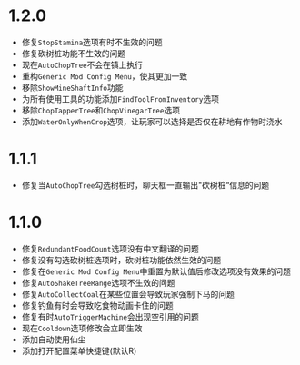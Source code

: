# 1.2.0

- 修复`StopStamina`选项有时不生效的问题
- 修复砍树桩功能不生效的问题
- 现在`AutoChopTree`不会在镇上执行
- 重构`Generic Mod Config Menu`，使其更加一致
- 移除`ShowMineShaftInfo`功能
- 为所有使用工具的功能添加`FindToolFromInventory`选项
- 移除`ChopTapperTree`和`ChopVinegarTree`选项
- 添加`WaterOnlyWhenCrop`选项，让玩家可以选择是否仅在耕地有作物时浇水

# 1.1.1

- 修复当`AutoChopTree`勾选树桩时，聊天框一直输出"砍树桩“信息的问题

# 1.1.0

- 修复`RedundantFoodCount`选项没有中文翻译的问题
- 修复没有勾选砍树桩选项时，砍树桩功能依然生效的问题
- 修复在`Generic Mod Config Menu`中重置为默认值后修改选项没有效果的问题
- 修复`AutoShakeTreeRange`选项不生效的问题
- 修复`AutoCollectCoal`在某些位置会导致玩家强制下马的问题
- 修复钓鱼有时会导致吃食物动画卡住的问题
- 修复有时`AutoTriggerMachine`会出现空引用的问题
- 现在`Cooldown`选项修改会立即生效
- 添加自动使用仙尘
- 添加打开配置菜单快捷键(默认R)